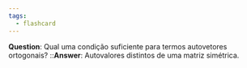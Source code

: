```yaml
---
tags:
  - flashcard
---
```

**Question**: Qual uma condição suficiente para termos autovetores ortogonais? ::**Answer**: Autovalores distintos de uma matriz simétrica.